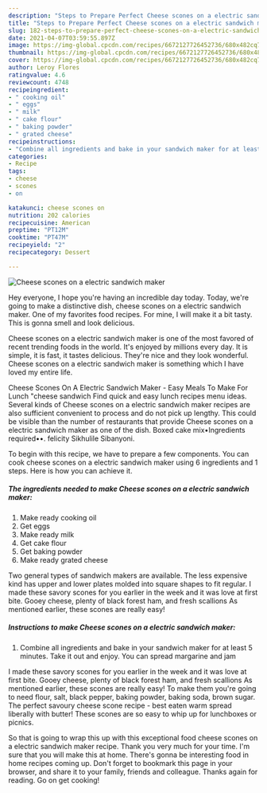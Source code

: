 ```yaml
---
description: "Steps to Prepare Perfect Cheese scones on a electric sandwich maker"
title: "Steps to Prepare Perfect Cheese scones on a electric sandwich maker"
slug: 182-steps-to-prepare-perfect-cheese-scones-on-a-electric-sandwich-maker
date: 2021-04-07T03:59:55.897Z
image: https://img-global.cpcdn.com/recipes/6672127726452736/680x482cq70/cheese-scones-on-a-electric-sandwich-maker-recipe-main-photo.jpg
thumbnail: https://img-global.cpcdn.com/recipes/6672127726452736/680x482cq70/cheese-scones-on-a-electric-sandwich-maker-recipe-main-photo.jpg
cover: https://img-global.cpcdn.com/recipes/6672127726452736/680x482cq70/cheese-scones-on-a-electric-sandwich-maker-recipe-main-photo.jpg
author: Leroy Flores
ratingvalue: 4.6
reviewcount: 4748
recipeingredient:
- " cooking oil"
- " eggs"
- " milk"
- " cake flour"
- " baking powder"
- " grated cheese"
recipeinstructions:
- "Combine all ingredients and bake in your sandwich maker for at least 5 minutes. Take it out and enjoy. You can spread margarine and jam"
categories:
- Recipe
tags:
- cheese
- scones
- on

katakunci: cheese scones on 
nutrition: 202 calories
recipecuisine: American
preptime: "PT12M"
cooktime: "PT47M"
recipeyield: "2"
recipecategory: Dessert

---
```



![Cheese scones on a electric sandwich maker](https://img-global.cpcdn.com/recipes/6672127726452736/680x482cq70/cheese-scones-on-a-electric-sandwich-maker-recipe-main-photo.jpg)

Hey everyone, I hope you're having an incredible day today. Today, we're going to make a distinctive dish, cheese scones on a electric sandwich maker. One of my favorites food recipes. For mine, I will make it a bit tasty. This is gonna smell and look delicious.

Cheese scones on a electric sandwich maker is one of the most favored of recent trending foods in the world. It's enjoyed by millions every day. It is simple, it is fast, it tastes delicious. They're nice and they look wonderful. Cheese scones on a electric sandwich maker is something which I have loved my entire life.

Cheese Scones On A Electric Sandwich Maker - Easy Meals To Make For Lunch &#34;cheese sandwich Find quick and easy lunch recipes menu ideas. Several kinds of Cheese scones on a electric sandwich maker recipes are also sufficient convenient to process and do not pick up lengthy. This could be visible than the number of restaurants that provide Cheese scones on a electric sandwich maker as one of the dish. Boxed cake mix•Ingredients required••. felicity Sikhulile Sibanyoni.


To begin with this recipe, we have to prepare a few components. You can cook cheese scones on a electric sandwich maker using 6 ingredients and 1 steps. Here is how you can achieve it.

<!--inarticleads1-->

##### The ingredients needed to make Cheese scones on a electric sandwich maker:

1. Make ready  cooking oil
1. Get  eggs
1. Make ready  milk
1. Get  cake flour
1. Get  baking powder
1. Make ready  grated cheese


Two general types of sandwich makers are available. The less expensive kind has upper and lower plates molded into square shapes to fit regular. I made these savory scones for you earlier in the week and it was love at first bite. Gooey cheese, plenty of black forest ham, and fresh scallions As mentioned earlier, these scones are really easy! 

<!--inarticleads2-->

##### Instructions to make Cheese scones on a electric sandwich maker:

1. Combine all ingredients and bake in your sandwich maker for at least 5 minutes. Take it out and enjoy. You can spread margarine and jam


I made these savory scones for you earlier in the week and it was love at first bite. Gooey cheese, plenty of black forest ham, and fresh scallions As mentioned earlier, these scones are really easy! To make them you&#39;re going to need flour, salt, black pepper, baking powder, baking soda, brown sugar. The perfect savoury cheese scone recipe - best eaten warm spread liberally with butter! These scones are so easy to whip up for lunchboxes or picnics. 

So that is going to wrap this up with this exceptional food cheese scones on a electric sandwich maker recipe. Thank you very much for your time. I'm sure that you will make this at home. There's gonna be interesting food in home recipes coming up. Don't forget to bookmark this page in your browser, and share it to your family, friends and colleague. Thanks again for reading. Go on get cooking!
